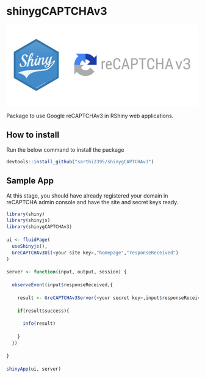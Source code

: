 # shinygCAPTCHAv3

![Logo](PackageLogo.jpg)

Package to use Google reCAPTCHAv3 in RShiny web applications.

How to install
--------------

Run the below command to install the package

``` r
devtools::install_github("sarthi2395/shinygCAPTCHAv3")
```

Sample App
----------

At this stage, you should have already registered your domain in reCAPTCHA admin console and have the site and secret keys ready.

``` r
library(shiny)
library(shinyjs)
library(shinygCAPTCHAv3)

ui <- fluidPage(
  useShinyjs(),
  GreCAPTCHAv3Ui(<your site key>,"homepage","responseReceived")
)

server <- function(input, output, session) {
  
  observeEvent(input$responseReceived,{

    result <- GreCAPTCHAv3Server(<your secret key>,input$responseReceived)
    
    if(result$success){
      
      info(result)

    }
  })
  
}

shinyApp(ui, server)
````
